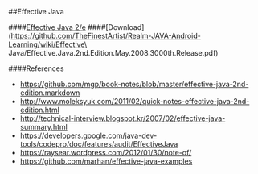 ##Effective Java

####[Effective Java 2/e](https://books.google.co.kr/books/about/Effective_Java.html?id=ka2VUBqHiWkC&hl=en)
####[Download](https://github.com/TheFinestArtist/Realm-JAVA-Android-Learning/wiki/Effective\ Java/Effective.Java.2nd.Edition.May.2008.3000th.Release.pdf)

####References
  * https://github.com/mgp/book-notes/blob/master/effective-java-2nd-edition.markdown
  * http://www.moleksyuk.com/2011/02/quick-notes-effective-java-2nd-edition.html
  * http://technical-interview.blogspot.kr/2007/02/effective-java-summary.html
  * https://developers.google.com/java-dev-tools/codepro/doc/features/audit/EffectiveJava
  * https://raysear.wordpress.com/2012/01/30/note-of/
  * https://github.com/marhan/effective-java-examples

